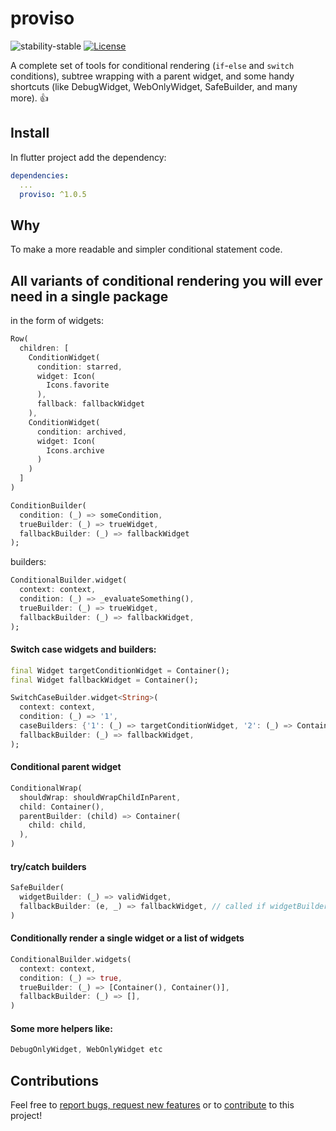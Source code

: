 # proviso
 ![stability-stable](https://img.shields.io/badge/stability-stable-green.svg)
 [![License](https://img.shields.io/badge/License-BSD%203--Clause-blue.svg)](https://opensource.org/licenses/BSD-3-Clause)

A complete set of tools for conditional rendering (`if`-`else` and `switch` conditions), 
subtree wrapping with a parent widget, 
and some handy shortcuts (like DebugWidget, WebOnlyWidget, SafeBuilder, and many more). :+1:

## Install

In flutter project add the dependency:

```yml
dependencies:
  ...
  proviso: ^1.0.5
```

## Why
To make a more readable and simpler conditional statement code.

## All variants of conditional rendering you will ever need in a single package
in the form of widgets:
```dart
Row(
  children: [
    ConditionWidget(
      condition: starred,
      widget: Icon(
        Icons.favorite
      ),
      fallback: fallbackWidget
    ),
    ConditionWidget(
      condition: archived,
      widget: Icon(
        Icons.archive
      )
    )  
  ]
)
```
```dart
ConditionBuilder(
  condition: (_) => someCondition,
  trueBuilder: (_) => trueWidget,
  fallbackBuilder: (_) => fallbackWidget
);
```
builders:
```dart
ConditionalBuilder.widget(
  context: context,
  condition: (_) => _evaluateSomething(),
  trueBuilder: (_) => trueWidget,
  fallbackBuilder: (_) => fallbackWidget,
);
```
#### Switch case widgets and builders:
```dart
final Widget targetConditionWidget = Container();
final Widget fallbackWidget = Container();

SwitchCaseBuilder.widget<String>(
  context: context,
  condition: (_) => '1',
  caseBuilders: {'1': (_) => targetConditionWidget, '2': (_) => Container()},
  fallbackBuilder: (_) => fallbackWidget,
);  
```
#### Conditional parent widget
```dart
ConditionalWrap(
  shouldWrap: shouldWrapChildInParent,
  child: Container(),
  parentBuilder: (child) => Container(
    child: child,
  ),
)
```
#### try/catch builders
```dart
SafeBuilder(
  widgetBuilder: (_) => validWidget,
  fallbackBuilder: (e, _) => fallbackWidget, // called if widgetBuilder fails with error
)
```
#### Conditionally render a single widget or a list of widgets
```dart
ConditionalBuilder.widgets(
  context: context,
  condition: (_) => true,
  trueBuilder: (_) => [Container(), Container()],
  fallbackBuilder: (_) => [],
)
```
#### Some more helpers like:
```dart
DebugOnlyWidget, WebOnlyWidget etc
```
## Contributions

Feel free to [report bugs, request new features](https://github.com/AlexeyPerov/proviso/issues) 
or to [contribute](https://github.com/AlexeyPerov/proviso/pulls) to this project! 
